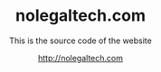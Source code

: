<h1 align="center">nolegaltech.com</h1>

<p align="center">This is the source code of the website</p>

<p align="center"><a target="_blank" href="http://nolegaltech.com">http://nolegaltech.com</a></p>




